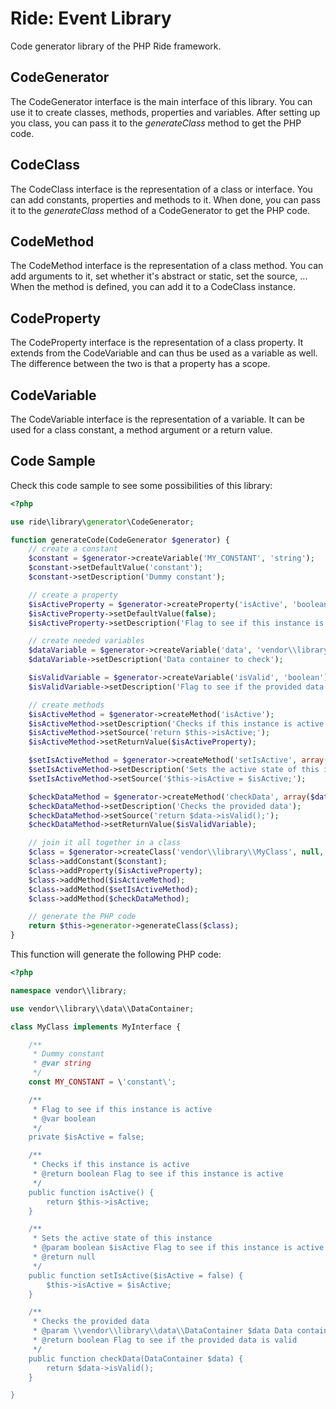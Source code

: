 # Ride: Event Library

Code generator library of the PHP Ride framework.

## CodeGenerator

The CodeGenerator interface is the main interface of this library.
You can use it to create classes, methods, properties and variables.
After setting up you class, you can pass it to the _generateClass_ method to get the PHP code.

## CodeClass

The CodeClass interface is the representation of a class or interface.
You can add constants, properties and methods to it.
When done, you can pass it to the _generateClass_ method of a CodeGenerator to get the PHP code.

## CodeMethod

The CodeMethod interface is the representation of a class method.
You can add arguments to it, set whether it's abstract or static, set the source, ...
When the method is defined, you can add it to a CodeClass instance.

## CodeProperty

The CodeProperty interface is the representation of a class property.
It extends from the CodeVariable and can thus be used as a variable as well.
The difference between the two is that a property has a scope.

## CodeVariable

The CodeVariable interface is the representation of a variable.
It can be used for a class constant, a method argument or a return value.
 
## Code Sample

Check this code sample to see some possibilities of this library:

```php
<?php

use ride\library\generator\CodeGenerator;

function generateCode(CodeGenerator $generator) {
    // create a constant
    $constant = $generator->createVariable('MY_CONSTANT', 'string');
    $constant->setDefaultValue('constant');
    $constant->setDescription('Dummy constant');

    // create a property
    $isActiveProperty = $generator->createProperty('isActive', 'boolean', 'private');
    $isActiveProperty->setDefaultValue(false);
    $isActiveProperty->setDescription('Flag to see if this instance is active');

    // create needed variables
    $dataVariable = $generator->createVariable('data', 'vendor\\library\\data\\DataContainer');
    $dataVariable->setDescription('Data container to check');

    $isValidVariable = $generator->createVariable('isValid', 'boolean');
    $isValidVariable->setDescription('Flag to see if the provided data is valid');

    // create methods
    $isActiveMethod = $generator->createMethod('isActive');
    $isActiveMethod->setDescription('Checks if this instance is active');
    $isActiveMethod->setSource('return $this->isActive;');
    $isActiveMethod->setReturnValue($isActiveProperty);

    $setIsActiveMethod = $generator->createMethod('setIsActive', array($isActiveProperty));
    $setIsActiveMethod->setDescription('Sets the active state of this instance');
    $setIsActiveMethod->setSource('$this->isActive = $isActive;');

    $checkDataMethod = $generator->createMethod('checkData', array($dataVariable));
    $checkDataMethod->setDescription('Checks the provided data');
    $checkDataMethod->setSource('return $data->isValid();');
    $checkDataMethod->setReturnValue($isValidVariable);

    // join it all together in a class
    $class = $generator->createClass('vendor\\library\\MyClass', null, array('vendor\\library\\MyInterface'));
    $class->addConstant($constant);
    $class->addProperty($isActiveProperty);
    $class->addMethod($isActiveMethod);
    $class->addMethod($setIsActiveMethod);
    $class->addMethod($checkDataMethod);

    // generate the PHP code
    return $this->generator->generateClass($class);
}
```

This function will generate the following PHP code:

```php
<?php

namespace vendor\\library;

use vendor\\library\\data\\DataContainer;

class MyClass implements MyInterface {

    /**
     * Dummy constant
     * @var string
     */
    const MY_CONSTANT = \'constant\';

    /**
     * Flag to see if this instance is active
     * @var boolean
     */
    private $isActive = false;

    /**
     * Checks if this instance is active
     * @return boolean Flag to see if this instance is active
     */
    public function isActive() {
        return $this->isActive;
    }

    /**
     * Sets the active state of this instance
     * @param boolean $isActive Flag to see if this instance is active
     * @return null
     */
    public function setIsActive($isActive = false) {
        $this->isActive = $isActive;
    }

    /**
     * Checks the provided data
     * @param \\vendor\\library\\data\\DataContainer $data Data container to check
     * @return boolean Flag to see if the provided data is valid
     */
    public function checkData(DataContainer $data) {
        return $data->isValid();
    }

}
```

